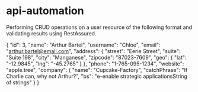 # api-automation
Performing CRUD operations on a user resource of the following format and validating results using RestAssured.

{
    "id": 3,
    "name": "Arthur Bartel",
    "username": "Chloe",
    "email": "arthur.bartel@email.com",
    "address": {
      "street": "Eerie Street",
      "suite": "Suite 198",
      "city": "Manganese",
      "zipcode": "87023-7609",
      "geo": {
        "lat": "-12.9845",
        "lng": "-45.2765"
      }
    },
    "phone": "1-765-095-1234",
    "website": "apple.tree",
    "company": {
      "name": "Cupcake-Factory",
      "catchPhrase": "If Charlie can, why not Arthur?",
      "bs": "e-enable strategic applicationsString of strings"
    }
  }
